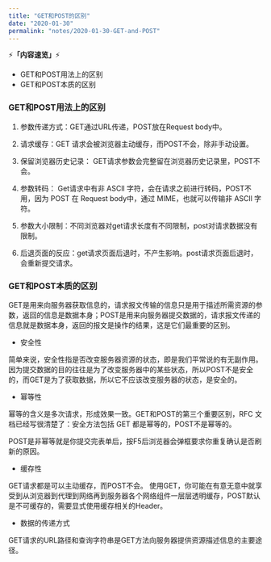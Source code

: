 ```yaml
---
title: "GET和POST的区别"
date: "2020-01-30"
permalink: "notes/2020-01-30-GET-and-POST"
---
```


⚡<strong>「内容速览」</strong>⚡

- GET和POST用法上的区别
- GET和POST本质的区别

### GET和POST用法上的区别

1. 参数传递方式：GET通过URL传递，POST放在Request body中。

2. 请求缓存：GET 请求会被浏览器主动缓存，而POST不会，除非手动设置。

3. 保留浏览器历史记录： GET请求参数会完整留在浏览器历史记录里，POST不会。

4. 参数转码： Get请求中有非 ASCll 字符，会在请求之前进行转码，POST不用，因为 POST 在 Request body中，通过 MIME，也就可以传输非 ASCll 字符。

5. 参数大小限制：不同浏览器对get请求长度有不同限制，post对请求数据没有限制。

6. 后退页面的反应：get请求页面后退时，不产生影响。post请求页面后退时，会重新提交请求。

### GET和POST本质的区别
GET是用来向服务器获取信息的，请求报文传输的信息只是用于描述所需资源的参数，返回的信息是数据本身；POST是用来向服务器提交数据的，请求报文传递的信息就是数据本身，返回的报文是操作的结果，这是它们最重要的区别。

- 安全性

简单来说，安全性指是否改变服务器资源的状态，即是我们平常说的有无副作用。因为提交数据的目的往往是为了改变服务器中的某些状态，所以POST不是安全的，而GET是为了获取数据，所以它不应该改变服务器的状态，是安全的。

- 幂等性

幂等的含义是多次请求，形成效果一致。GET和POST的第三个重要区别，RFC 文档已经写很清楚了：安全方法包括 GET 都是幂等的，POST不是幂等的。

POST是非幂等就是你提交完表单后，按F5后浏览器会弹框要求你重复确认是否刷新的原因。

- 缓存性

GET请求都是可以主动缓存，而POST不会。
使用GET，你可能在有意无意中就享受到从浏览器到代理到网络再到服务器各个网络组件一层层透明缓存，POST默认是不可缓存的，需要显式使用缓存相关的Header。

- 数据的传递方式

GET请求的URL路径和查询字符串是GET方法向服务器提供资源描述信息的主要途径。






